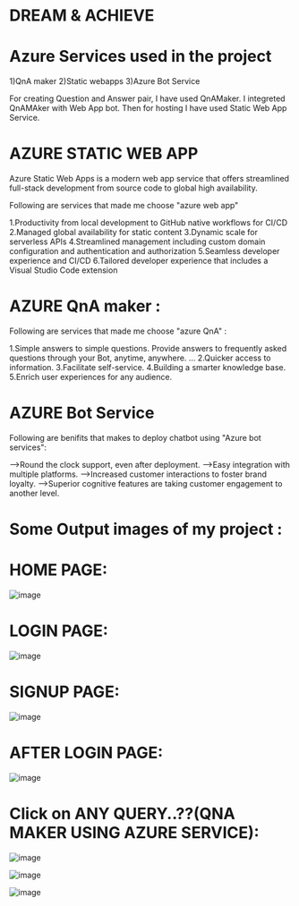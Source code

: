 # DREAM & ACHIEVE



# Azure Services used in the project
1)QnA maker 2)Static webapps 3)Azure Bot Service

For creating Question and Answer pair, I have used QnAMaker. I integreted QnAMAker with Web App bot. Then for hosting I have used Static Web App Service.

# AZURE STATIC WEB APP
Azure Static Web Apps is a modern web app service that offers streamlined full-stack development from source code to global high availability.

Following are services that made me choose "azure web app"

1.Productivity from local development to GitHub native workflows for CI/CD
2.Managed global availability for static content
3.Dynamic scale for serverless APIs
4.Streamlined management including custom domain configuration and authentication and authorization
5.Seamless developer experience and CI/CD
6.Tailored developer experience that includes a Visual Studio Code extension

# AZURE QnA maker :

Following are services that made me choose "azure QnA" :

1.Simple answers to simple questions. Provide answers to frequently asked questions through your Bot, anytime, anywhere. ...
2.Quicker access to information.
3.Facilitate self-service.
4.Building a smarter knowledge base.
5.Enrich user experiences for any audience.

# AZURE Bot Service
Following are benifits that makes to deploy chatbot using "Azure bot services":

-->Round the clock support, even after deployment.
-->Easy integration with multiple platforms.
-->Increased customer interactions to foster brand loyalty.
-->Superior cognitive features are taking customer engagement to another level.


# Some Output images of my project :

# HOME PAGE:
![image](https://user-images.githubusercontent.com/96172747/179710341-74f6fb4f-8793-4f5d-ac27-c548f6867f55.png)

# LOGIN PAGE:
![image](https://user-images.githubusercontent.com/96172747/179710565-1f963365-e1f5-4ed9-9946-e6033b2020ff.png)

# SIGNUP PAGE:
![image](https://user-images.githubusercontent.com/96172747/179710700-6d690eb0-089f-424d-a708-e191a9c81d68.png)

# AFTER LOGIN PAGE:
![image](https://user-images.githubusercontent.com/96172747/179710809-243bedb8-e039-43ba-8cc1-2753f53c603c.png)

# Click on ANY QUERY..??(QNA MAKER USING AZURE SERVICE):
![image](https://user-images.githubusercontent.com/96172747/179711198-d9eda151-7486-463e-aa29-94c9a58f4bcc.png)

![image](https://user-images.githubusercontent.com/96172747/179711422-69d94a1b-8963-4d50-8134-de67646d410e.png)

![image](https://user-images.githubusercontent.com/96172747/179711500-1e578fbe-8224-4d24-821b-590986e14a45.png)


